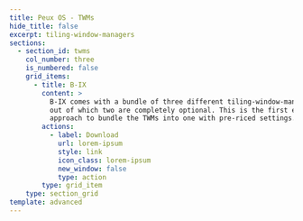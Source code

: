 ```yaml
---
title: Peux OS - TWMs
hide_title: false
excerpt: tiling-window-managers
sections:
  - section_id: twms
    col_number: three
    is_numbered: false
    grid_items:
      - title: B-IX
        content: >
          B-IX comes with a bundle of three different tiling-window-managers,
          out of which two are completely optional. This is the first ever
          approach to bundle the TWMs into one with pre-riced settings.
        actions:
          - label: Download
            url: lorem-ipsum
            style: link
            icon_class: lorem-ipsum
            new_window: false
            type: action
        type: grid_item
    type: section_grid
template: advanced
---
```

